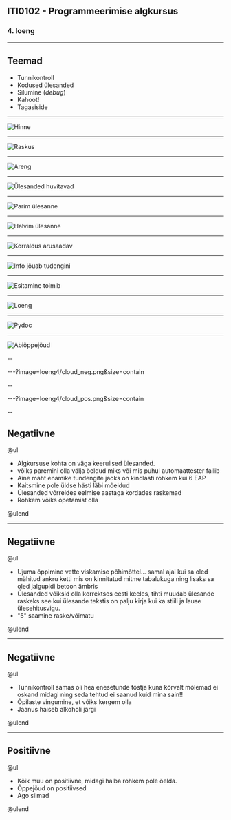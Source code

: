 ## ITI0102 - Programmeerimise algkursus
### 4. loeng

---

## Teemad

- Tunnikontroll
- Kodused ülesanded
- Silumine (*debug*)
- Kahoot!
- Tagasiside

---

![Hinne](loeng4/hinne.png)

---

![Raskus](loeng4/ylesannete_raskus.png)

---

![Areng](loeng4/areng.png)

---

![Ülesanded huvitavad](loeng4/ylesanded_huvitavad.png)

---

![Parim ülesanne](loeng4/ylesanne_parim.png)

---

![Halvim ülesanne](loeng4/ylesanne_halvim.png)

---

![Korraldus arusaadav](loeng4/korraldus_arusaadav.png)

---

![Info jõuab tudengini](loeng4/info_jouab_tudengini.png)

---

![Esitamine toimib](loeng4/esitamine_toimib.png)

---

![Loeng](loeng4/loeng.png)

---

![Pydoc](loeng4/pydoc.png)

---

![Abiõppejõud](loeng4/abioppejoud.png)

--

---?image=loeng4/cloud_neg.png&size=contain

--

---?image=loeng4/cloud_pos.png&size=contain

--

## Negatiivne

@ul

- Algkursuse kohta on väga keerulised ülesanded.
- võiks paremini olla välja öeldud miks või mis puhul automaattester failib
- Aine maht enamike tundengite jaoks on kindlasti rohkem kui 6 EAP
- Kaitsmine pole üldse hästi läbi mõeldud
- Ülesanded võrreldes eelmise aastaga kordades raskemad
- Rohkem võiks õpetamist olla

@ulend

---

## Negatiivne

@ul

- Ujuma õppimine vette viskamise põhimõttel... samal ajal kui sa oled mähitud ankru ketti mis on kinnitatud mitme tabalukuga ning lisaks sa oled jalgupidi betoon ämbris
- Ülesanded võiksid olla korrektses eesti keeles, tihti muudab ülesande raskeks see kui ülesande tekstis on palju kirja kui ka stiili ja lause ülesehitusvigu.
- "5" saamine raske/võimatu

@ulend

---

## Negatiivne

@ul

- Tunnikontroll samas oli hea enesetunde tõstja kuna kõrvalt mõlemad ei oskand midagi ning seda tehtud ei saanud kuid mina sain!!
- Õpilaste vingumine, et võiks kergem olla
- Jaanus haiseb alkoholi järgi

@ulend

---

## Positiivne

@ul

- Kõik muu on positiivne, midagi halba rohkem pole öelda.
- Õppejõud on positiivsed
- Ago silmad 

@ulend